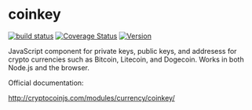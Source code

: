 coinkey
=======

[![build status](https://secure.travis-ci.org/cryptocoinjs/coinkey.png)](http://travis-ci.org/cryptocoinjs/coinkey)
[![Coverage Status](https://img.shields.io/coveralls/cryptocoinjs/coinkey.svg)](https://coveralls.io/r/cryptocoinjs/coinkey)
[![Version](http://img.shields.io/npm/v/coinkey.svg)](https://www.npmjs.org/package/coinkey)


JavaScript component for private keys, public keys, and addresess for crypto currencies such as Bitcoin, Litecoin, and Dogecoin. Works
in both Node.js and the browser.

Official documentation:

http://cryptocoinjs.com/modules/currency/coinkey/


